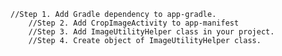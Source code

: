	//Step 1. Add Gradle dependency to app-gradle.
        //Step 2. Add CropImageActivity to app-manifest
        //Step 3. Add ImageUtilityHelper class in your project.
        //Step 4. Create object of ImageUtilityHelper class.
